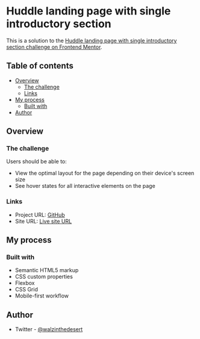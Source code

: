 # Huddle landing page with single introductory section

This is a solution to the [Huddle landing page with single introductory section challenge on Frontend Mentor](https://www.frontendmentor.io/challenges/huddle-landing-page-with-a-single-introductory-section-B_2Wvxgi0).

## Table of contents

- [Overview](#overview)
  - [The challenge](#the-challenge)
  - [Links](#links)
- [My process](#my-process)
  - [Built with](#built-with)
- [Author](#author)

## Overview

### The challenge

Users should be able to:

- View the optimal layout for the page depending on their device's screen size
- See hover states for all interactive elements on the page

### Links

- Project URL: [GitHub](https://github.com/dmitrymitenkoff/huddle-landing-page-single-intro-section)
- Site URL: [Live site URL](https://huddle-landing-page-single-intro-section-delta.vercel.app/)

## My process

### Built with

- Semantic HTML5 markup
- CSS custom properties
- Flexbox
- CSS Grid
- Mobile-first workflow

## Author

- Twitter - [@walzinthedesert](https://www.twitter.com/walzinthedesert)
